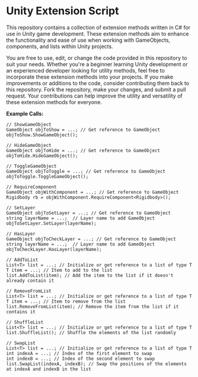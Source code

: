 # **Unity Extension Script**
This repository contains a collection of extension methods written in C# for use in Unity game development. These extension methods aim to enhance the functionality and ease of use when working with GameObjects, components, and lists within Unity projects.

You are free to use, edit, or change the code provided in this repository to suit your needs. Whether you're a beginner learning Unity development or an experienced developer looking for utility methods, feel free to incorporate these extension methods into your projects. If you make improvements or additions to the code, consider contributing them back to this repository. Fork the repository, make your changes, and submit a pull request. Your contributions can help improve the utility and versatility of these extension methods for everyone.

**Example Calls:**
```
// ShowGameObject
GameObject objToShow = ...; // Get reference to GameObject
objToShow.ShowGameObject();
```

```
// HideGameObject
GameObject objToHide = ...; // Get reference to GameObject
objToHide.HideGameObject();
```

```
// ToggleGameObject
GameObject objToToggle = ...; // Get reference to GameObject
objToToggle.ToggleGameObject();
```

```
// RequireComponent
GameObject objWithComponent = ...; // Get reference to GameObject
Rigidbody rb = objWithComponent.RequireComponent<Rigidbody>();
```

```
// SetLayer
GameObject objToSetLayer = ...; // Get reference to GameObject
string layerName = ...;  // Layer name to add GameObject
objToSetLayer.SetLayer(layerName);
```

```
// HasLayer
GameObject objToCheckLayer = ...; // Get reference to GameObject
string layerName = ...;  // Layer name to add GameObject
objToCheckLayer.HasLayer(layerName);
```

```
// AddToList
List<T> list = ...; // Initialize or get reference to a list of type T
T item = ...; // Item to add to the list
list.AddToList(item); // Add the item to the list if it doesn't already contain it
```

```
// RemoveFromList
List<T> list = ...; // Initialize or get reference to a list of type T
T item = ...; // Item to remove from the list
list.RemoveFromList(item); // Remove the item from the list if it contains it
```

```
// ShuffleList
List<T> list = ...; // Initialize or get reference to a list of type T
list.ShuffleList(); // Shuffle the elements of the list randomly
```

```
// SwapList
List<T> list = ...; // Initialize or get reference to a list of type T
int indexA = ...; // Index of the first element to swap
int indexB = ...; // Index of the second element to swap
list.SwapList(indexA, indexB); // Swap the positions of the elements at indexA and indexB in the list
```
